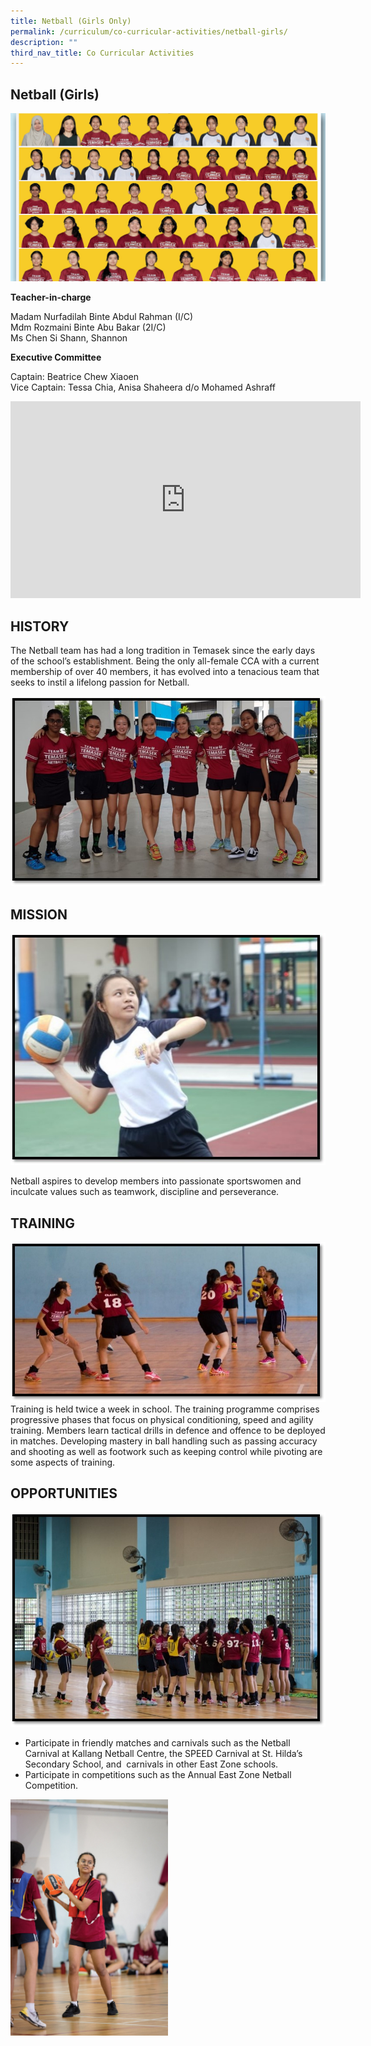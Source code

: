 ```yaml
---
title: Netball (Girls Only)
permalink: /curriculum/co-curricular-activities/netball-girls/
description: ""
third_nav_title: Co Curricular Activities
---
```

## Netball (Girls)

![nb.jpeg](/images/netball.jpg)

**Teacher-in-charge**

Madam Nurfadilah Binte Abdul Rahman (I/C)<br>
Mdm Rozmaini Binte Abu Bakar (2I/C)<br>
Ms Chen Si Shann, Shannon 

**Executive Committee**

Captain: Beatrice Chew Xiaoen<br>
Vice Captain: Tessa Chia, Anisa Shaheera d/o Mohamed Ashraff

<iframe allowfullscreen="" allow="accelerometer; autoplay; clipboard-write; encrypted-media; gyroscope; picture-in-picture; web-share" frameborder="0" title="YouTube video player" src="https://www.youtube.com/embed/nlO6RMhookY?si=s6Cse98aAkn1MO7r" height="315" width="560"></iframe>


## HISTORY


The Netball team has had a long tradition in Temasek since the early days of the school’s establishment. Being the only all-female CCA with a current membership of over 40 members, it has evolved into a tenacious team that seeks to instil a lifelong passion for Netball.

  

![netb1.jpg](/images/netb1.jpg)

## MISSION


![netball3.jpg](/images/netball3.jpg)  
  
Netball aspires to develop members into passionate sportswomen and inculcate values such as teamwork, discipline and perseverance.

## TRAINING


![netb2.jpg](/images/netb2.jpg)  
Training is held twice a week in school. The training programme comprises progressive phases that focus on physical conditioning, speed and agility training. Members learn tactical drills in defence and offence to be deployed in matches. Developing mastery in ball handling such as passing accuracy and shooting as well as footwork such as keeping control while pivoting are some aspects of training.

## OPPORTUNITIES


![nb4.jpg](/images/nb4.jpg)

  

*   Participate in friendly matches and carnivals such as the Netball Carnival at Kallang Netball Centre, the SPEED Carnival at St. Hilda’s Secondary School, and&nbsp; carnivals in other East Zone schools.
*   Participate in competitions such as the Annual East Zone Netball Competition.


<img style="width:50%" src="/images/cca%20netball.jpg">